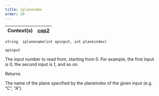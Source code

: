 ```yaml
---
title: iplanename
order: 20
---
```

| Context(s) | [cop2](../contexts/cop2.html) |
| --- | --- |

`string  iplanename(int opinput, int planeindex)`

`opinput`

The input number to read from, starting from 0. For example, the first input is 0, the second input is 1, and so on.

Returns

The name of the plane specified by the planeindex of the given input (e.g. “C”, “A”).
